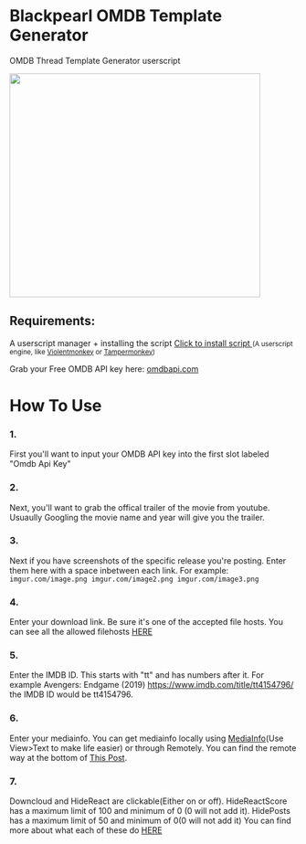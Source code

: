 # Blackpearl OMDB Template Generator
OMDB Thread Template Generator userscript

<img src="https://i.imgur.com/pOGB1oj.png" width="439" height="392">

## Requirements: ##
A userscript manager + installing the script
<a href="https://raw.githubusercontent.com/laxudope/blackpearl/master/script.user.js">Click to install script </a>
<small>(A userscript engine, like [Violentmonkey](https://violentmonkey.github.io/get-it/) or [Tampermonkey](https://www.tampermonkey.net/))</small>

Grab your Free OMDB API key here: [omdbapi.com](https://www.omdbapi.com/apikey.aspx?__EVENTTARGET=freeAcct&__EVENTARGUMENT=&__LASTFOCUS=&__VIEWSTATE=/wEPDwUKLTIwNDY4MTIzNQ9kFgYCAQ9kFgICBw8WAh4HVmlzaWJsZWhkAgIPFgIfAGhkAgMPFgIfAGhkGAEFHl9fQ29udHJvbHNSZXF1aXJlUG9zdEJhY2tLZXlfXxYDBQtwYXRyZW9uQWNjdAUIZnJlZUFjY3QFCGZyZWVBY2N0x0euvR/zVv1jLU3mGetH4R3kWtYKWACCaYcfoP1IY8g=&__VIEWSTATEGENERATOR=5E550F58&__EVENTVALIDATION=/wEdAAU5GG7XylwYou%2bzznFv7FbZmSzhXfnlWWVdWIamVouVTzfZJuQDpLVS6HZFWq5fYpioiDjxFjSdCQfbG0SWduXFd8BcWGH1ot0k0SO7CfuulN6vYN8IikxxqwtGWTciOwQ4e4xie4N992dlfbpyqd1D&at=freeAcct&Email=) 

# How To Use #

### 1. ###
First you'll want to input your OMDB API key into the first slot labeled "Omdb Api Key"

### 2. ###
Next, you'll want to grab the offical trailer of the movie from youtube. Usuaully Googling the movie name and year will give you the trailer. 

### 3. ###
Next if you have screenshots of the specific release you're posting. Enter them here with a space inbetween each link.
For example:
        `imgur.com/image.png imgur.com/image2.png imgur.com/image3.png`

### 4. ###
Enter your download link. Be sure it's one of the accepted file hosts. You can see all the allowed filehosts [HERE](https://blackpearl.biz/faq/#faq10)

### 5. ###
Enter the IMDB ID. This starts with "tt" and has numbers after it. For example Avengers: Endgame (2019) https://www.imdb.com/title/tt4154796/ the IMDB ID would be tt4154796.

### 6. ###
Enter your mediainfo. You can get mediainfo locally using [MediaInfo](https://mediaarea.net/en/MediaInfo/Download)(Use View>Text to make life easier) or through Remotely. You can find the remote way at the bottom of [This Post](https://blackpearl.biz/threads/6070/). 

### 7. ###
Downcloud and HideReact are clickable(Either on or off). HideReactScore has a maximum limit of 100 and minimum of 0 (0 will not add it).
HidePosts has a maximum limit of 50 and minimum of 0(0 will not add it) You can find more about what each of these do [HERE](https://blackpearl.biz/faq/#faq11)
